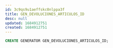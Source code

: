 ```yaml
---
id: 3c9qs9u1aeffskc0nlppa3f
title: GEN_DEVOLUCIONES_ARTICULOS_ID
desc: null
updated: 1684912751
created: 1684912751
---
```



```sql
CREATE GENERATOR GEN_DEVOLUCIONES_ARTICULOS_ID;
```
